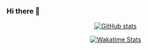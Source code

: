 ### Hi there 👋

[<div align=center>![GitHub stats](https://github-readme-stats.vercel.app/api?username=Jerry-Liu-dot&theme=aura_dark&hide=stars,issues&count_private=true&show_icons=true)](https://github.Jerry-Liu-dot)


[<div align=center>![Wakatime Stats](https://github-readme-stats.vercel.app/api/wakatime?username=Jerry_Liu_dot&theme=aura_dark&langs_count=5&layout=compact&hide_title=false&range=last_7_days)](https://github.com/Jerry-Liu-dot)
  
<!-- ![](https://github-readme-stats.vercel.app/api/wakatime?username=StefanHeng&theme=onedark&langs_count=5&layout=compact&hide_title=false&range=last_7_days) -->

<!--
**Jerry-Liu-dot/Jerry-Liu-dot** is a ✨ _special_ ✨ repository because its `README.md` (this file) appears on your GitHub profile.

Here are some ideas to get you started:

- 🔭 I’m currently working on ...
- 🌱 I’m currently learning ...
- 👯 I’m looking to collaborate on ...
- 🤔 I’m looking for help with ...
- 💬 Ask me about ...
- 📫 How to reach me: ...
- 😄 Pronouns: ...
- ⚡ Fun fact: ...
-->
